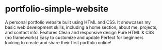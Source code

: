 # portfolio-simple-website
A personal portfolio website built using HTML and CSS. It showcases my basic web development skills, including a home section, about me, projects, and contact info.  Features  Clean and responsive design  Pure HTML &amp; CSS (no frameworks)  Easy to customize and update  Perfect for beginners looking to create and share their first portfolio online!
